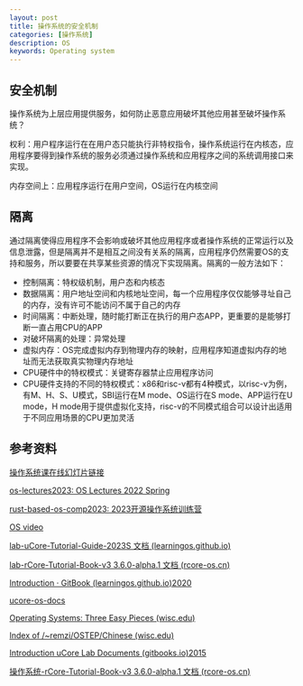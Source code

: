 ```yaml
---
layout: post
title: 操作系统的安全机制
categories: [操作系统]
description: OS
keywords: Operating system 
---
```


## 安全机制

操作系统为上层应用提供服务，如何防止恶意应用破坏其他应用甚至破坏操作系统？

权利：用户程序运行在在用户态只能执行非特权指令，操作系统运行在内核态，应用程序要得到操作系统的服务必须通过操作系统和应用程序之间的系统调用接口来实现。

内存空间上：应用程序运行在用户空间，OS运行在内核空间

## 隔离

通过隔离使得应用程序不会影响或破坏其他应用程序或者操作系统的正常运行以及信息泄露，但是隔离并不是相互之间没有关系的隔离，应用程序仍然需要OS的支持和服务，所以要要在共享某些资源的情况下实现隔离。隔离的一般方法如下：

+ 控制隔离：特权级机制，用户态和内核态
+ 数据隔离：用户地址空间和内核地址空间，每一个应用程序仅仅能够寻址自己的内存，没有许可不能访问不属于自己的内存
+ 时间隔离：中断处理，随时能打断正在执行的用户态APP，更重要的是能够打断一直占用CPU的APP
+ 对破坏隔离的处理：异常处理
+ 虚拟内存：OS完成虚拟内存到物理内存的映射，应用程序知道虚拟内存的地址而无法获取真实物理内存地址
+ CPU硬件中的特权模式：关键寄存器禁止应用程序访问
+ CPU硬件支持的不同的特权模式：x86和risc-v都有4种模式，以risc-v为例，有M、H、S、U模式，SBI运行在M mode、OS运行在S mode、APP运行在U mode，H mode用于提供虚拟化支持，risc-v的不同模式组合可以设计出适用于不同应用场景的CPU更加灵活

## 参考资料

[操作系统课在线幻灯片链接](https://www.yuque.com/xyong-9fuoz/qczol5/glemuu?)

[os-lectures2023: OS Lectures 2022 Spring ](https://learningos.github.io/os-lectures/)

[rust-based-os-comp2023: 2023开源操作系统训练营](https://learningos.github.io/rust-based-os-comp2022/)

[OS video](https://github.com/wendaocsmaster/rust-based-os-comp2023/blob/main/relatedinfo.md)

[lab-uCore-Tutorial-Guide-2023S 文档 (learningos.github.io)](https://learningos.github.io/uCore-Tutorial-Guide-2023S/)

[lab-rCore-Tutorial-Book-v3 3.6.0-alpha.1 文档 (rcore-os.cn)](http://rcore-os.cn/rCore-Tutorial-Book-v3/index.html)

[Introduction · GitBook (learningos.github.io)2020](https://learningos.github.io/ucore_os_webdocs/)

[ucore-os-docs](https://github.com/csmasterpath/ucore_os_docs)

[Operating Systems: Three Easy Pieces (wisc.edu)](https://pages.cs.wisc.edu/~remzi/OSTEP/)

[Index of /~remzi/OSTEP/Chinese (wisc.edu)](https://pages.cs.wisc.edu/~remzi/OSTEP/Chinese/)

[Introduction  uCore Lab Documents (gitbooks.io)2015](https://objectkuan.gitbooks.io/ucore-docs/content/)

[操作系统-rCore-Tutorial-Book-v3 3.6.0-alpha.1 文档 (rcore-os.cn)](http://rcore-os.cn/rCore-Tutorial-Book-v3/chapter0/index.html)
